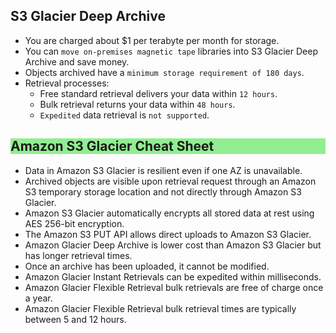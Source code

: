 S3 Glacier Deep Archive
---

- You are charged about $1 per terabyte per month for storage.
- You can `move on-premises magnetic tape` libraries into S3 Glacier Deep Archive and save money.
- Objects archived have a `minimum storage requirement of 180 days`.
- Retrieval processes:
  - Free standard retrieval delivers your data within `12 hours`.
  - Bulk retrieval returns your data within `48 hours`.
  - `Expedited` data retrieval is `not supported`.

<h2 style="background-color:lightgreen">Amazon S3 Glacier Cheat Sheet</h2>

- Data in Amazon S3 Glacier is resilient even if one AZ is unavailable.
- Archived objects are visible upon retrieval request through an Amazon S3 temporary storage location and not directly through Amazon S3 Glacier.
- Amazon S3 Glacier automatically encrypts all stored data at rest using AES 256-bit encryption.
- The Amazon S3 PUT API allows direct uploads to Amazon S3 Glacier.
- Amazon Glacier Deep Archive is lower cost than Amazon S3 Glacier but has longer retrieval times.
- Once an archive has been uploaded, it cannot be modified.
- Amazon Glacier Instant Retrievals can be expedited within milliseconds.
- Amazon Glacier Flexible Retrieval bulk retrievals are free of charge once a year.
- Amazon Glacier Flexible Retrieval bulk retrieval times are typically between 5 and 12 hours.
